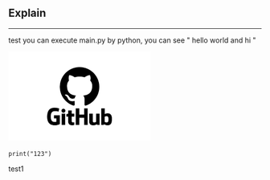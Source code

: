 ## Explain
---
test
you can execute main.py by python, you can see " hello world and hi "

![github picture](gibhub.png)

```
print("123")
```
test1
